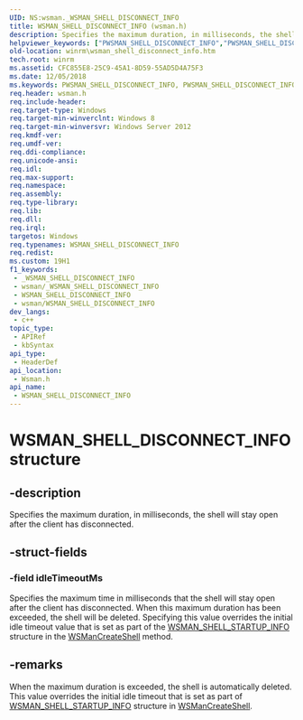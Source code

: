 ```yaml
---
UID: NS:wsman._WSMAN_SHELL_DISCONNECT_INFO
title: WSMAN_SHELL_DISCONNECT_INFO (wsman.h)
description: Specifies the maximum duration, in milliseconds, the shell will stay open after the client has disconnected.
helpviewer_keywords: ["PWSMAN_SHELL_DISCONNECT_INFO","PWSMAN_SHELL_DISCONNECT_INFO structure pointer [Windows Remote Management]","WSMAN_SHELL_DISCONNECT_INFO","WSMAN_SHELL_DISCONNECT_INFO structure [Windows Remote Management]","winrm.wsman_shell_disconnect_info","wsman/PWSMAN_SHELL_DISCONNECT_INFO","wsman/WSMAN_SHELL_DISCONNECT_INFO"]
old-location: winrm\wsman_shell_disconnect_info.htm
tech.root: winrm
ms.assetid: CFC855E8-25C9-45A1-8D59-55AD5D4A75F3
ms.date: 12/05/2018
ms.keywords: PWSMAN_SHELL_DISCONNECT_INFO, PWSMAN_SHELL_DISCONNECT_INFO structure pointer [Windows Remote Management], WSMAN_SHELL_DISCONNECT_INFO, WSMAN_SHELL_DISCONNECT_INFO structure [Windows Remote Management], winrm.wsman_shell_disconnect_info, wsman/PWSMAN_SHELL_DISCONNECT_INFO, wsman/WSMAN_SHELL_DISCONNECT_INFO
req.header: wsman.h
req.include-header: 
req.target-type: Windows
req.target-min-winverclnt: Windows 8
req.target-min-winversvr: Windows Server 2012
req.kmdf-ver: 
req.umdf-ver: 
req.ddi-compliance: 
req.unicode-ansi: 
req.idl: 
req.max-support: 
req.namespace: 
req.assembly: 
req.type-library: 
req.lib: 
req.dll: 
req.irql: 
targetos: Windows
req.typenames: WSMAN_SHELL_DISCONNECT_INFO
req.redist: 
ms.custom: 19H1
f1_keywords:
 - _WSMAN_SHELL_DISCONNECT_INFO
 - wsman/_WSMAN_SHELL_DISCONNECT_INFO
 - WSMAN_SHELL_DISCONNECT_INFO
 - wsman/WSMAN_SHELL_DISCONNECT_INFO
dev_langs:
 - c++
topic_type:
 - APIRef
 - kbSyntax
api_type:
 - HeaderDef
api_location:
 - Wsman.h
api_name:
 - WSMAN_SHELL_DISCONNECT_INFO
---
```


# WSMAN_SHELL_DISCONNECT_INFO structure


## -description

Specifies the maximum duration, in milliseconds, the shell will stay open after the client has disconnected.

## -struct-fields

### -field idleTimeoutMs

Specifies the maximum time  in milliseconds that the shell will stay open after the client has disconnected. When this maximum duration has been exceeded, the shell will be deleted. Specifying this value overrides the initial idle timeout value that is set as part of the <a href="https://docs.microsoft.com/windows/desktop/api/wsman/ns-wsman-wsman_shell_startup_info_v10">WSMAN_SHELL_STARTUP_INFO</a> structure in the <a href="https://docs.microsoft.com/windows/desktop/api/wsman/nf-wsman-wsmancreateshell">WSManCreateShell</a> method.

## -remarks

When the maximum duration is exceeded, the shell is automatically deleted. This value overrides the initial idle timeout that is set as part of <a href="https://docs.microsoft.com/windows/desktop/api/wsman/ns-wsman-wsman_shell_startup_info_v10">WSMAN_SHELL_STARTUP_INFO</a> structure in <a href="https://docs.microsoft.com/windows/desktop/api/wsman/nf-wsman-wsmancreateshell">WSManCreateShell</a>.

